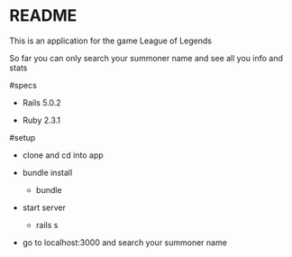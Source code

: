 # README

This is an application for the game League of Legends

So far you can only search your summoner name and see all you info and stats

#specs

* Rails 5.0.2

* Ruby 2.3.1

#setup

* clone and cd into app

* bundle install
  - bundle

* start server
  - rails s

* go to localhost:3000 and search your summoner name